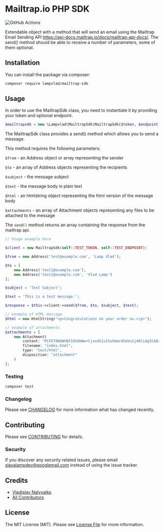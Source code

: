 # Mailtrap.io PHP SDK

![GitHub Actions](https://github.com/lampvlad/mailtrap-sdk/actions/workflows/main.yml/badge.svg)

Extendable object with a method that will send an email using the Mailtrap Email Sending API https://api-docs.mailtrap.io/docs/mailtrap-api-docs/. The send() method should be able to receive a number of parameters, some of them optional.

## Installation

You can install the package via composer:

```bash
composer require lampvlad/mailtrap-sdk
```

## Usage

In order to use the MailtrapSdk class, you need to instantiate it by providing your token and optional endpoint.

```php
$mailtrapsdk = new \Lampvlad\MailtrapSdk\MailtrapSdk($token, $endpoint);
```

The MailtrapSdk class provides a send() method which allows you to send a message.

This method requires the following parameters:


`$from` - an Address object or array representing the sender

`$to` - an array of Address objects representing the recipients

`$subject` - the message subject

`$text` - the message body in plain text

`$html` - an htmlstring object representing the html version of the message body

`$attachments` - an array of Attachment objects representing any files to be attached to the message


The `send()` method returns an array containing the response from the mailtrap api.

```php
// Usage example here

$client = new MailtrapSdk(self::TEST_TOKEN, self::TEST_ENDPOINT);

$from = new Address('test@example.com', 'Lamp Vlad');

$to = [
    new Address('test1@example.com'),
    new Address('test1@example.com', 'Vlad Lamp')
];

$subject = 'Test Subject';

$text = 'This is a test message.';

$response = $this->client->send($from, $to, $subject, $text);

// example of HTML message
$html = new HtmlString("<p>Congratulations on your order no.</p>");

// example of attachments
$attachments = [
    new Attachment(
        content: "PCFET0NUWVBFIGh0bWw+CjxodG1sIGxhbmc9ImVuIj4KCiAgICA8aGVhZD4KICAgICAgICA8bWV0YSBjaGFyc2V0PSJVVEYtOCI+CiAgICAgICAgPG1ldGEgaHR0cC1lcXVpdj0iWC1VQS1Db21wYXRpYmxlIiBjb250ZW50PSJJRT1lZGdlIj4KICAgICAgICA8bWV0YSBuYW1lPSJ2aWV3cG9ydCIgY29udGVudD0id2lkdGg9ZGV2aWNlLXdpZHRoLCBpbml0aWFsLXNjYWxlPTEuMCI+CiAgICAgICAgPHRpdGxlPkRvY3VtZW50PC90aXRsZT4KICAgIDwvaGVhZD4KCiAgICA8Ym9keT4KCiAgICA8L2JvZHk+Cgo8L2h0bWw+Cg==",
        filename: "index.html",
        type: "text/html",
        disposition: "attachment"
    )
];

```

### Testing

```bash
composer test
```

### Changelog

Please see [CHANGELOG](CHANGELOG.md) for more information what has changed recently.

## Contributing

Please see [CONTRIBUTING](CONTRIBUTING.md) for details.

### Security

If you discover any security related issues, please email slavalampdev@googlemail.com instead of using the issue tracker.

## Credits

-   [Vladislav Nalyvaiko](https://github.com/lampvlad)
-   [All Contributors](../../contributors)

## License

The MIT License (MIT). Please see [License File](LICENSE.md) for more information.

